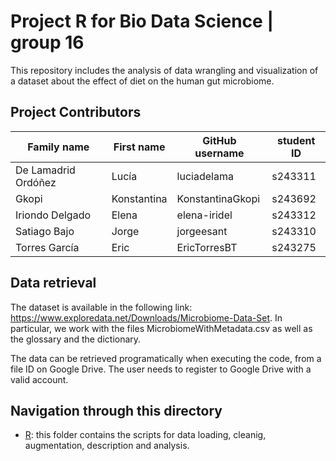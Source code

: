 # Project R for Bio Data Science | group 16 

This repository includes the analysis of data wrangling and visualization of a dataset about the effect of diet on the human gut microbiome. 

## Project Contributors

| Family name | First name | GitHub username | student ID |
|----------|----------|----------|----------|
| De Lamadrid Ordóñez | Lucía | luciadelama | s243311 |
| Gkopi | Konstantina | KonstantinaGkopi | s243692 |
| Iriondo Delgado | Elena | elena-iridel | s243312 |
| Satiago Bajo | Jorge | jorgeesant | s243310 |
| Torres García | Eric | EricTorresBT | s243275 |

## Data retrieval 
The dataset is available in the following link: https://www.exploredata.net/Downloads/Microbiome-Data-Set. In particular, we work with the files MicrobiomeWithMetadata.csv as well as the glossary and the dictionary. 

The data can be retrieved programatically when executing the code, from a file ID on Google Drive. The user needs to register to Google Drive with a valid account. 

## Navigation through this directory 
* [R](https://github.com/rforbiodatascience24/group_16_project/tree/main/R): this folder contains the scripts for data loading, cleanig, augmentation, description and analysis. 
